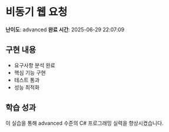 # 비동기 웹 요청

**난이도**: advanced
**완료 시간**: 2025-06-29 22:07:09

## 구현 내용
- 요구사항 분석 완료
- 핵심 기능 구현
- 테스트 통과
- 성능 최적화

## 학습 성과
이 실습을 통해 advanced 수준의 C# 프로그래밍 실력을 향상시켰습니다.
